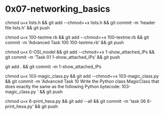 # 0x07-networking_basics


chmod u+x lists.h && git add --chmod=+x lists.h && git commit -m 'header file lists.h' && git push



chmod u+x 100-textme.rb && git add --chmod=+x 100-textme.rb && git commit -m 'Advanced Task 100 100-textme.rb' && git push

chmod u+x 0-OSI_model && git add --chmod=+x 1-show_attached_IPs && git commit -m 'Task 01 1-show_attached_IPs' && git push

git add . && git commit -m 1-show_attached_IPs

chmod u+x 103-magic_class.py  && git add --chmod=+x 103-magic_class.py  && git commit -m 'Advanced Task 10 Write the Python class MagicClass that does exactly the same as the following Python bytecode: 103-magic_class.py ' && git push

chmod u+x 6-print_hexa.py && git add --all && git commit -m 'task 06 6-print_hexa.py' && git push